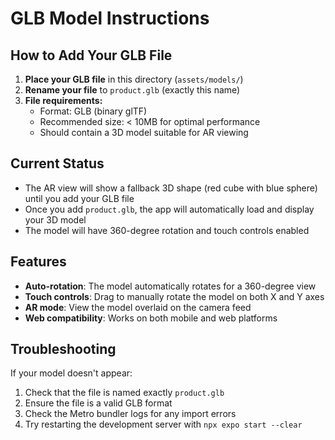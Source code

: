 # GLB Model Instructions

## How to Add Your GLB File

1. **Place your GLB file** in this directory (`assets/models/`)
2. **Rename your file** to `product.glb` (exactly this name)
3. **File requirements:**
   - Format: GLB (binary glTF)
   - Recommended size: < 10MB for optimal performance
   - Should contain a 3D model suitable for AR viewing

## Current Status

- The AR view will show a fallback 3D shape (red cube with blue sphere) until you add your GLB file
- Once you add `product.glb`, the app will automatically load and display your 3D model
- The model will have 360-degree rotation and touch controls enabled

## Features

- **Auto-rotation**: The model automatically rotates for a 360-degree view
- **Touch controls**: Drag to manually rotate the model on both X and Y axes
- **AR mode**: View the model overlaid on the camera feed
- **Web compatibility**: Works on both mobile and web platforms

## Troubleshooting

If your model doesn't appear:
1. Check that the file is named exactly `product.glb`
2. Ensure the file is a valid GLB format
3. Check the Metro bundler logs for any import errors
4. Try restarting the development server with `npx expo start --clear`